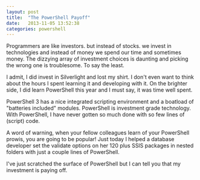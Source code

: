 ```yaml
---
layout: post
title:  "The PowerShell Payoff"
date:   2013-11-05 13:52:38
categories: powershell
---
```


Programmers are like investors. but instead of stocks. we invest in technologies and instead of money we spend our time and sometimes money. The dizzying array of investment choices is daunting and picking the wrong one is troublesome. To say the least.

I admit, I did invest in Silverlight and lost my shirt. I don't even want to think about the hours I spent learning it and developing with it. On the brighter side, I did learn PowerShell this year and I must say, it was time well spent. 

PowerShell 3 has a nice integrated scripting environment and a boatload of "batteries included" modules. PowerShell is investment grade technology. With PowerShell, I have never gotten so much done with so few lines of (script) code. 

A word of warning, when your fellow colleagues learn of your PowerShell prowis, you are going to be popular! Just today I helped a database developer set the validate options on her 120 plus SSIS packages in nested folders with just a couple lines of PowerShell. 

I've just scratched the surface of PowerShell but I can tell you that my investment is paying off.